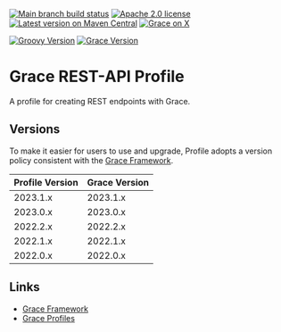 [![Main branch build status](https://github.com/grace-profiles/rest-api/workflows/Grace%20CI/badge.svg?style=flat)](https://github.com/grace-profiles/rest-api/actions?query=workflow%3A%Grace+CI%22)
[![Apache 2.0 license](https://img.shields.io/badge/License-APACHE%202.0-green.svg?logo=APACHE&style=flat)](https://opensource.org/licenses/Apache-2.0)
[![Latest version on Maven Central](https://img.shields.io/maven-central/v/org.graceframework.profiles/rest-api.svg?label=Maven%20Central&logo=apache-maven&style=flat)](https://search.maven.org/search?q=g:org.graceframework.profiles)
[![Grace on X](https://img.shields.io/twitter/follow/graceframework?style=social)](https://twitter.com/graceframework)

[![Groovy Version](https://img.shields.io/badge/Groovy-4.0.22-blue?style=flat&color=4298b8)](https://groovy-lang.org/releasenotes/groovy-4.0.html)
[![Grace Version](https://img.shields.io/badge/Grace-2023.0.0-blue?style=flat&color=f49b06)](https://github.com/graceframework/grace-framework/releases/tag/v2023.0.0)

# Grace REST-API Profile

A profile for creating REST endpoints with Grace.

## Versions

To make it easier for users to use and upgrade, Profile adopts a version policy consistent with the [Grace Framework](https://github.com/graceframework/grace-framework).

| Profile Version | Grace Version |
|-----------------|---------------|
| 2023.1.x        | 2023.1.x      |
| 2023.0.x        | 2023.0.x      |
| 2022.2.x        | 2022.2.x      |
| 2022.1.x        | 2022.1.x      |
| 2022.0.x        | 2022.0.x      |

## Links

- [Grace Framework](https://github.com/graceframework/grace-framework)
- [Grace Profiles](https://github.com/grace-profiles)
